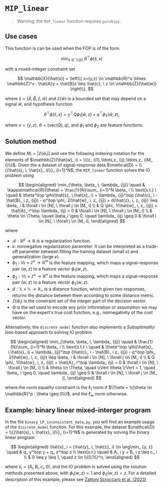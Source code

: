 # `MIP_linear`

>Warning: the `MIP_linear` function requires `gurobipy`.

## Use cases

This function is can be used when the FOP is of the form

$$
\min_ {x \in \mathbb{X}(\hat{s})} \ \theta^\top \phi(\hat{s}, x)
$$

with a mixed-integer constraint set

$$
\mathbb{X}(\hat{s}) = \left\\{ x=(y,z) \in \mathbb{R}^u \times \mathbb{Z}^v : \hat{A}y + \hat{B}z \leq \hat{c}, \ z \in \mathbb{Z}(\hat{w}) \right\\},
$$

where $\hat{s} = (\hat{A}, \hat{B}, \hat{c}, \hat{w})$ and $\mathbb{Z}(\hat{w})$ is a bounded set that may depend on a signal $\hat{w}$, and hypothesis function

$$
\theta^\top \phi(\hat{s}, x) = y^\top Q \phi_ 1(\hat{w}, z) + q^\top \phi_ 2(\hat{w}, z) ,
$$

where $x = (y,z)$, $\theta = (\text{vec}(Q), q)$, and $\phi_ 1$ and $\phi_ 2$ are feature functions.

## Solution method

We define $M_ i = |\mathbb{Z}(\hat{w}_ i)|$ and use the following indexing notation for the elements of $\mathbb{Z}(\hat{w}_ i) = \\{z_ {i1},\ldots,z_ {ij},\ldots,z_ {iM_ i}\\}$. Given the a dataset of signal-response data $\mathcal{D} = \\{(\hat{s}_ i, \hat{x}_ i)\\}_ {i=1}^N$,  the `MIP_linear` function solves the IO problem using

$$
\begin{aligned}
\min_{\theta, \beta_ i, \lambda_ {ij}} \quad & \kappa\mathcal{R}(\theta) + \frac{1}{N}\sum_ {i=1}^N \beta_ i  \\
\text{s.t.} \ \quad & \theta^\top \phi(\hat{s}_ i,\hat{x}_ i) + \lambda_ {ij}^\top (\hat{c}_ i - \hat{B}_ i z_ {ij}) - q^\top \phi_ 2(\hat{w}_ i, z_ {ij}) + d(\hat{z}_ i, z_ {ij}) \leq \beta_ i & \forall i \in [N], \ \forall j \in [M_ i] \\
& Q \phi_ 1(\hat{w}_ i, z_ {ij}) + \hat{A}_ i^\top \lambda_ {ij} = 0 & \forall i \in [N], \ \forall j \in [M_ i] \\
& \theta \in \Theta, \quad \beta_i \geq 0, \quad \lambda_ {ij} \geq 0 & \forall i \in [N], \ \forall j \in [M_ i],
\end{aligned}
$$

where
- $\mathcal{R} : \mathbb{R}^p \to \mathbb{R}$ is a regularization function.
- $\kappa$: nonnegative regularization parameter. It can be interpreted as a trade-off parameter between fitting the training dataset (small $\kappa$) and generalization (large $\kappa$).
- $\phi_ 1: \mathbb{W} \times \mathbb{Z}^v \to \mathbb{R}^m$ is the feature mapping, which maps a signal-response pair $(w,z)$ to a feature vector $\phi_ 1(w,z)$.
- $\phi_ 2: \mathbb{W} \times \mathbb{Z}^v \to \mathbb{R}^n$ is the feature mapping, which maps a signal-response pair $(w,z)$ to a feature vector $\phi_ 2(w,z)$.
- $d : \mathbb{X} \times \mathbb{X} \to \mathbb{R}_ +$ is a distance function, which given two responses, returns the distance between them according to some distance metric.
- $\mathbb{Z}(\hat{w}_ i)$ is the constraint set of the integer part of the decision vector.
- $\Theta$ is the set used to encode any prior information or assumption we may have on the expert's true cost function, e.g., nonnegativity of the cost vector.

Alternatively, the `discrete_model` function also implements a *Suboptimality loss*-based approach to solving IO problem

$$
\begin{aligned}
\min_{\theta, \beta_ i, \lambda_ {ij}} \quad & \frac{1}{N}\sum_ {i=1}^N \beta_ i  \\
\text{s.t.} \ \quad & \theta^\top \phi(\hat{s}_ i,\hat{x}_ i) + \lambda_ {ij}^\top (\hat{c}_ i - \hat{B}_ i z_ {ij}) - q^\top \phi_ 2(\hat{w}_ i, z_ {ij})  \leq \beta_ i & \forall i \in [N], \ \forall j \in [M_ i] \\
& Q \phi_ 1(\hat{w}_ i, z_ {ij}) + \hat{A}_ i^\top \lambda_ {ij} = 0 & \forall i \in [N], \ \forall j \in [M_ i] \\
& \theta \in \Theta, \quad \rVert \theta \rVert = 1, \quad \beta_ i \geq 0, \quad \lambda_ {ij} \geq 0 & \forall i \in [N], \ \forall j \in [M_ i],
\end{aligned}
$$

where the norm equality constraint is the $\ell_ 1$ norm if $\Theta = \\{\theta \in \mathbb{R}^p : \theta \geq 0\\}$, and the $\ell_ \infty$ norm otherwise.

## Example: binary linear mixed-interger program

In the file `binary_LP_inconsistent_data.py`, you will find an example usage of the `discrete_model` function. For this example, the dataset $\mathcal{D} = \\{(\hat{s}_ i, \hat{x}_ i)\\}_ {i=1}^N$ is generated by solving the binary linear program

$$
\begin{aligned}
\hat{x}_ i = (\hat{y}_ i, \hat{z}_ i) \in \arg\min_ {y, z} \quad &  q_ y^\top y + q_ z^\top z \\
\text{s.t.} \quad & A_ i y + B_ i z \leq c_ i \\
& 0 \leq y \leq 1, \quad z \in \\{0,1\\}^n,
\end{aligned}
$$

where $\hat{s}_i = (A_i, B_i, c_i, 0)$, and the IO problem is solved using the solution methods presented above, with $\phi_ 1(w,z) = 1$ and $\phi_ 2(w,z) = z$. For a detailed description of this example, please see [Zattoni Scroccaro et al. (2023)](https://arxiv.org/abs/0000.00000)